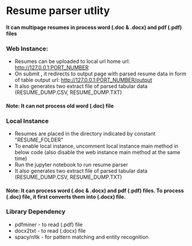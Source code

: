 # Resume parser utlity

#### It can multipage resumes in process word (.doc & .docx) and pdf (.pdf) files

### Web Instance:
- Resumes can be uploaded to local url home url: http://127.0.0.1:PORT_NUMBER
- On submit , it redirects to output page with parsed resume data in form of table output url: http://127.0.0.1:PORT_NUMBER/output
- It also generates two extract file of parsed tabular data (RESUME_DUMP.CSV, RESUME_DUMP.TXT)

#### Note: It can not process old word (.doc) file

### Local Instance
- Resumes are placed in the directory indicated by constant "RESUME_FOLDER"
- To enable local instance, uncomment local instance main method in below code (also disable the web instance main method at the same time)
- Run the jupyter notebook to run resume parser
- It also generates two extract file of parsed tabular data (RESUME_DUMP.CSV, RESUME_DUMP.TXT)

#### Note: It can process word (.doc & .docx) and pdf (.pdf) files. To process (.doc) file, it first converts them into (.docx) file.

### Library Dependency
- pdfminer - to read (.pdf) file
- docx2txt - to read (.docx) file
- spacy/nltk - for pattern matching and entity recognition
